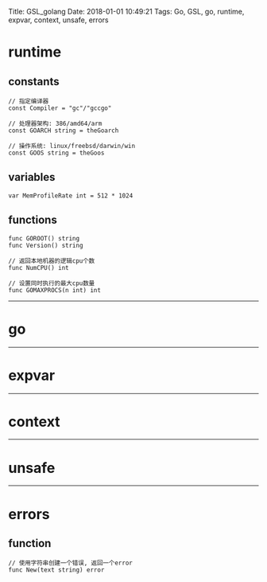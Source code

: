Title: GSL_golang
Date: 2018-01-01 10:49:21
Tags: Go, GSL, go, runtime, expvar, context, unsafe, errors



# runtime

## constants

    // 指定编译器
    const Compiler = "gc"/"gccgo"

    // 处理器架构: 386/amd64/arm
    const GOARCH string = theGoarch

    // 操作系统: linux/freebsd/darwin/win
    const GOOS string = theGoos

## variables

    var MemProfileRate int = 512 * 1024

## functions

    func GOROOT() string
    func Version() string

    // 返回本地机器的逻辑cpu个数
    func NumCPU() int

    // 设置同时执行的最大cpu数量
    func GOMAXPROCS(n int) int

***

# go

***

# expvar

***

# context

***

# unsafe

***

# errors

## function

    // 使用字符串创建一个错误, 返回一个error
    func New(text string) error
